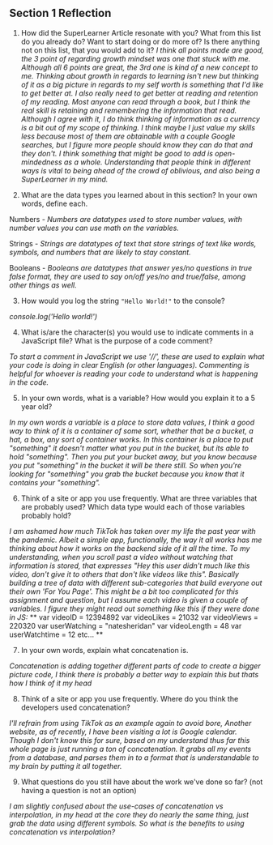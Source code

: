 ## Section 1 Reflection

1. How did the SuperLearner Article resonate with you? What from this list do you already do? Want to start doing or do more of? Is there anything not on this list, that you would add to it?
*I think all points made are good, the 3 point of regarding growth mindset was one that stuck with me. Although all 6 points are great, the 3rd one is kind of a new concept to me. Thinking about growth in regards to learning isn't new but thinking of it as a big picture in regards to my self worth is something that I'd like to get better at. I also really need to get better at reading and retention of my reading. Most anyone can read through a book, but I think the real skill is retaining and remembering the information that read. Although I agree with it, I do think thinking of information as a currency is a bit out of my scope of thinking. I think maybe I just value my skills less because most of them are obtainable with a couple Google searches, but I figure more people should know they can do that and they don't. I think something that might be good to add is open-mindedness as a whole. Understanding that people think in different ways is vital to being ahead of the crowd of oblivious, and also being a SuperLearner in my mind.*

2. What are the data types you learned about in this section? In your own words, define each.

Numbers - *Numbers are datatypes used to store number values, with number values you can use math on the variables.*

Strings - *Strings are datatypes of text that store strings of text like words, symbols, and numbers that are likely to stay constant.*

Booleans - *Booleans are datatypes that answer yes/no questions in true false format, they are used to say on/off yes/no and true/false, among other things as well.*

3. How would you log the string `"Hello World!"` to the console?

*console.log('Hello world!')*

4. What is/are the character(s) you would use to indicate comments in a JavaScript file? What is the purpose of a code comment?

*To start a comment in JavaScript we use '//', these are used to explain what your code is doing in clear English (or other languages). Commenting is helpful for whoever is reading your code to understand what is happening in the code.*

5. In your own words, what is a variable? How would you explain it to a 5 year old?

*In my own words a variable is a place to store data values, I think a good way to think of it is a container of some sort, whether that be a bucket, a hat, a box, any sort of container works. In this container is a place to put "something" it doesn't matter what you put in the bucket, but its able to hold "something". Then you put your bucket away, but you know because you put "something" in the bucket it will be there still. So when you're looking for "something" you grab the bucket because you know that it contains your "something".*

6. Think of a site or app you use frequently. What are three variables that are probably used? Which data type would each of those variables probably hold?

*I am ashamed how much TikTok has taken over my life the past year with the pandemic. Albeit a simple app, functionally, the way it all works has me thinking about how it works on the backend side of it all the time. To my understanding, when you scroll past a video without watching that information is stored, that expresses "Hey this user didn't much like this video, don't give it to others that don't like videos like this". Basically building a tree of data with different sub-categories that build everyone out their own 'For You Page'. This might be a bit too complicated for this assignment and question, but I assume each video is given a couple of variables. I figure they might read out something like this if they were done in JS:*
**
var videoID = 12394892
var videoLikes = 21032
var videoViews = 220320
var userWatching = "natesheridan"
var videoLength = 48
var userWatchtime = 12
etc...
**

7. In your own words, explain what concatenation is.

*Concatenation is adding together different parts of code to create a bigger picture code, I think there is probably a better way to explain this but thats how I think of it my head*

8. Think of a site or app you use frequently. Where do you think the developers used concatenation?

*I'll refrain from using TikTok as an example again to avoid bore, Another website, as of recently, I have been visiting a lot is Google calendar. Though I don't know this for sure, based on my understand thus far this whole page is just running a ton of concatenation. It grabs all my events from a database, and parses them in to a format that is understandable to my brain by putting it all together.*

9. What questions do you still have about the work we've done so far? (not having a question is not an option)

*I am slightly confused about the use-cases of concatenation vs interpolation, in my head at the core they do nearly the same thing, just grab the data using different symbols. So what is the benefits to using concatenation vs interpolation?*
